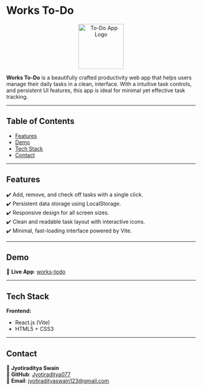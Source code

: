 # Works To-Do

<p align="center">
  <img src="https://works-todo.netlify.app/images/icon.png" alt="To-Do App Logo" width="120px">
</p>

**Works To-Do** is a beautifully crafted productivity web app that helps users manage their daily tasks in a clean, interface. With a intuitive task controls, and persistent UI features, this app is ideal for minimal yet effective task tracking.

---

## Table of Contents

- [Features](#features)
- [Demo](#demo)
- [Tech Stack](#tech-stack)
- [Contact](#contact)

---

## Features

✔️ Add, remove, and check off tasks with a single click.  
✔️ Persistent data storage using LocalStorage.  
✔️ Responsive design for all screen sizes.  
✔️ Clean and readable task layout with interactive icons.  
✔️ Minimal, fast-loading interface powered by Vite.

---

## Demo

🔗 **Live App**: [works-todo](https://works-todo.netlify.app)

---

## Tech Stack

**Frontend:**  
- React.js (Vite)
- HTML5 + CSS3 

---

## Contact

👤 **Jyotiraditya Swain**  
📍 **GitHub**: [Jyotiraditya077](https://github.com/Jyotiraditya077)  
📧 **Email**: jyotiradityaswain123@gmail.com  

